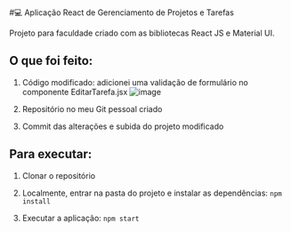 
#💻 Aplicação React de Gerenciamento de Projetos e Tarefas

Projeto para faculdade criado com as bibliotecas React JS e Material UI.

## O que foi feito:

1. Código modificado: adicionei uma validação de formulário no componente EditarTarefa.jsx
![image](https://github.com/user-attachments/assets/35762cbe-9843-4d0a-a538-851f3aebe7f0)

2. Repositório no meu Git pessoal criado

3. Commit das alterações e subida do projeto modificado

## Para executar:
1. Clonar o repositório
 
2. Localmente, entrar na pasta do projeto e instalar as dependências: `npm install`
 
3. Executar a aplicação: `npm start`
